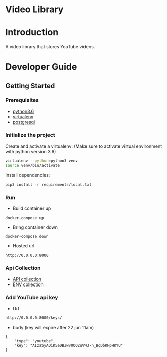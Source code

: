 # Video Library
# Introduction

A video library that stores YouTube videos.
# Developer Guide

## Getting Started

### Prerequisites
- [python3.6](https://www.python.org/downloads/)
- [virtualenv](https://virtualenv.pypa.io/en/latest/)
- [postgresql](https://www.postgresql.org/download/)

### Initialize the project

Create and activate a virtualenv:
(Make sure to activate virtual environment with python version 3.6)

```bash
virtualenv --python=python3 venv
source venv/bin/activate
```

Install dependencies:

```bash
pip3 install -r requirements/local.txt
```

### Run
- Build container up
~~~~
docker-compose up
~~~~
- Bring container down
~~~~
docker-compose down
~~~~
- Hosted url
~~~~
http://0.0.0.0:8000
~~~~

### Api Collection
- [API collection](https://drive.google.com/file/d/1eXO8ylcjp7xutWFv4jcdhX5AsSlw0cBF/view?usp=sharing)
- [ENV collection](https://drive.google.com/file/d/1KE90Wx4DnkCo-7rOEQSjPZdayzDqzLqc/view?usp=sharing)

### Add YouTube api key
- Url
~~~
http://0.0.0.0:8000/keys/
~~~
- body  (key will expire after 22 jun 11am)
~~~
{
    "type": "youtube",
    "key": "AIzaSyAQiK5eDBZwv0OO2uV4J-n_BqDbKHpHKYU"
}
~~~
